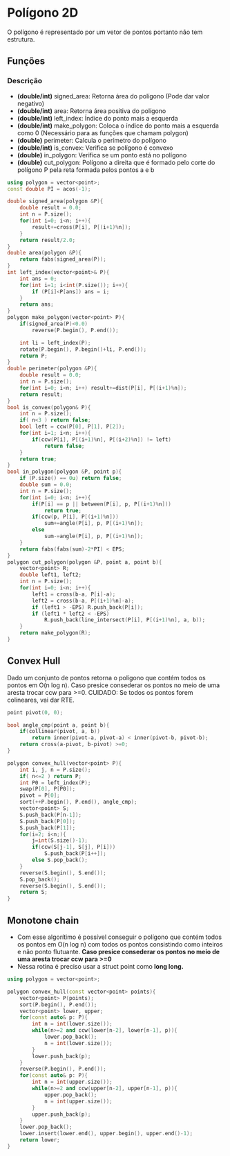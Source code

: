# Polígono 2D

O polígono é representado por um vetor de pontos portanto não tem estrutura.

## Funções
### Descrição
- **(double/int)** signed_area: Retorna área do polígono (Pode dar valor negativo)
- **(double/int)** area: Retorna área positiva do polígono
- **(double/int)** left_index: Índice do ponto mais a esquerda
- **(double/int)** make_polygon: Coloca o índice do ponto mais a esquerda como 0 (Necessário para as funções que chamam polygon)
- **(double)** perimeter: Calcula o perímetro do polígono
- **(double/int)** is_convex: Verifica se polígono é convexo
- **(double)** in_polygon: Verifica se um ponto está no polígono
- **(double)** cut_polygon: Polígono a direita que é formado pelo corte do polígono P pela reta formada pelos pontos a e b
```c++
using polygon = vector<point>;
const double PI = acos(-1);

double signed_area(polygon &P){
    double result = 0.0;
    int n = P.size();
    for(int i=0; i<n; i++){
        result+=cross(P[i], P[(i+1)%n]);
    }
    return result/2.0;
}
double area(polygon &P){
    return fabs(signed_area(P));
}
int left_index(vector<point>& P){
    int ans = 0;
    for(int i=1; i<int(P.size()); i++){
        if (P[i]<P[ans]) ans = i;
    }
    return ans;
}
polygon make_polygon(vector<point> P){
    if(signed_area(P)<0.0) 
        reverse(P.begin(), P.end());

    int li = left_index(P);
    rotate(P.begin(), P.begin()+li, P.end());
    return P;
}
double perimeter(polygon &P){
    double result = 0.0;
    int n = P.size();
    for(int i=0; i<n; i++) result+=dist(P[i], P[(i+1)%n]);
    return result; 
}
bool is_convex(polygon& P){
    int n = P.size();
    if( n<3 ) return false;
    bool left = ccw(P[0], P[1], P[2]);
    for(int i=1; i<n; i++){
        if(ccw(P[i], P[(i+1)%n], P[(i+2)%n]) != left)
            return false;
    }
    return true;
}
bool in_polygon(polygon &P, point p){
    if (P.size() == 0u) return false;
    double sum = 0.0;
    int n = P.size();
    for(int i=0; i<n; i++){
        if(P[i] == p || between(P[i], p, P[(i+1)%n]))
            return true;
        if(ccw(p, P[i], P[(i+1)%n])) 
            sum+=angle(P[i], p, P[(i+1)%n]);
        else 
            sum-=angle(P[i], p, P[(i+1)%n]);
    }
    return fabs(fabs(sum)-2*PI) < EPS; 
}
polygon cut_polygon(polygon &P, point a, point b){
    vector<point> R;
    double left1, left2;
    int n = P.size();
    for(int i=0; i<n; i++){
        left1 = cross(b-a, P[i]-a);
        left2 = cross(b-a, P[(i+1)%n]-a);
        if (left1 > -EPS) R.push_back(P[i]);
        if (left1 * left2 < -EPS)
            R.push_back(line_intersect(P[i], P[(i+1)%n], a, b));
    }
    return make_polygon(R);
}
```

<div style="page-break-after: always;"></div>

## Convex Hull
Dado um conjunto de pontos retorna o polígono que contém todos os pontos em O(n log n). Caso presice consederar os pontos no meio de uma aresta trocar ccw para >=0. CUIDADO: Se todos os pontos forem colineares, vai dar RTE.


```c++
point pivot(0, 0);

bool angle_cmp(point a, point b){
    if(collinear(pivot, a, b))
        return inner(pivot-a, pivot-a) < inner(pivot-b, pivot-b);
    return cross(a-pivot, b-pivot) >=0;
}

polygon convex_hull(vector<point> P){
    int i, j, n = P.size();
    if( n<=2 ) return P;
    int P0 = left_index(P);
    swap(P[0], P[P0]);
    pivot = P[0];
    sort(++P.begin(), P.end(), angle_cmp);
    vector<point> S;
    S.push_back(P[n-1]);
    S.push_back(P[0]);
    S.push_back(P[1]);
    for(i=2; i<n;){
        j=int(S.size()-1);
        if(ccw(S[j-1], S[j], P[i]))
            S.push_back(P[i++]);
        else S.pop_back();
    }
    reverse(S.begin(), S.end());
    S.pop_back();
    reverse(S.begin(), S.end());
    return S;
}
```

<div style="page-break-after: always;"></div>


## Monotone chain

- Com esse algorítimo é possível conseguir o polígono que contém todos os pontos em O(n log n) com todos os pontos consistindo como inteiros e não ponto flutuante. **Caso presice consederar os pontos no meio de uma aresta trocar ccw para >=0** 
- Nessa rotina é preciso usar a struct point como **long long.**

```c++
using polygon = vector<point>;

polygon convex_hull(const vector<point> points){
    vector<point> P(points);
    sort(P.begin(), P.end());
    vector<point> lower, upper;
    for(const auto& p: P){
        int n = int(lower.size());
        while(n>=2 and ccw(lower[n-2], lower[n-1], p)){
            lower.pop_back();
            n = int(lower.size());
        }
        lower.push_back(p);
    }
    reverse(P.begin(), P.end());
    for(const auto& p: P){
        int n = int(upper.size());
        while(n>=2 and ccw(upper[n-2], upper[n-1], p)){
            upper.pop_back();
            n = int(upper.size());
        }
        upper.push_back(p);
    }
    lower.pop_back();
    lower.insert(lower.end(), upper.begin(), upper.end()-1);
    return lower;
}
```

<div style="page-break-after: always;"></div>